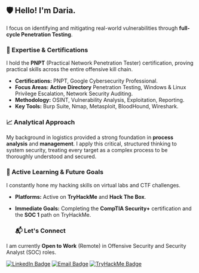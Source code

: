 ## 🛡️ Hello! I'm Daria.

I focus on identifying and mitigating real-world vulnerabilities through **full-cycle Penetration Testing**.

### 🔑 Expertise & Certifications

I hold the **PNPT** (Practical Network Penetration Tester) certification, proving practical skills across the entire offensive kill chain.

* **Certifications:** PNPT, Google Cybersecurity Professional.
* **Focus Areas:** **Active Directory** Penetration Testing, Windows & Linux Privilege Escalation, Network Security Auditing.
* **Methodology:** OSINT, Vulnerability Analysis, Exploitation, Reporting.
* **Key Tools:** Burp Suite, Nmap, Metasploit, BloodHound, Wireshark.

### 📈 Analytical Approach

My background in logistics provided a strong foundation in **process analysis** and **management**. I apply this critical, structured thinking to system security, treating every target as a complex process to be thoroughly understood and secured.

### 🚀 Active Learning & Future Goals

I constantly hone my hacking skills on virtual labs and CTF challenges.

* **Platforms:** Active on **TryHackMe** and **Hack The Box**.
* **Immediate Goals:** Completing the **CompTIA Security+** certification and the **SOC 1** path on TryHackMe.

  ### 📬 Let's Connect

I am currently **Open to Work** (Remote) in Offensive Security and Security Analyst (SOC) roles.

[![LinkedIn Badge](https://img.shields.io/badge/LinkedIn-0077B5?style=for-the-badge&logo=linkedin&logoColor=white)]([www.linkedin.com/in/darialabedzka])
[![Email Badge](https://img.shields.io/badge/Email-D14836?style=for-the-badge&logo=gmail&logoColor=white)](mailto:[labedzka.daria@gmail.com])
[![TryHackMe Badge](https://img.shields.io/badge/TryHackMe-88CCEE?style=for-the-badge&logo=tryhackme&logoColor=black)]([https://tryhackme.com/p/labdar])
